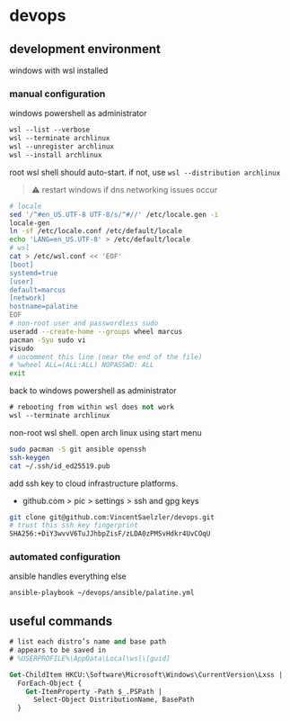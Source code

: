 # devops

## development environment

windows with wsl installed

### manual configuration

windows powershell as administrator

```ps
wsl --list --verbose
wsl --terminate archlinux
wsl --unregister archlinux
wsl --install archlinux
```

root wsl shell should auto-start. if not, use `wsl --distribution archlinux`

> ⚠️ restart windows if dns networking issues occur

```sh
# locale
sed '/^#en_US.UTF-8 UTF-8/s/^#//' /etc/locale.gen -i
locale-gen
ln -sf /etc/locale.conf /etc/default/locale
echo 'LANG=en_US.UTF-8' > /etc/default/locale
# wsl
cat > /etc/wsl.conf << 'EOF'
[boot]
systemd=true
[user]
default=marcus
[network]
hostname=palatine
EOF
# non-root user and passwordless sudo
useradd --create-home --groups wheel marcus
pacman -Syu sudo vi
visudo
# uncomment this line (near the end of the file)
# %wheel ALL=(ALL:ALL) NOPASSWD: ALL
exit
```

back to windows powershell as administrator

```ps
# rebooting from within wsl does not work
wsl --terminate archlinux
```

non-root wsl shell. open arch linux using start menu

```sh
sudo pacman -S git ansible openssh
ssh-keygen
cat ~/.ssh/id_ed25519.pub
```

add ssh key to cloud infrastructure platforms.

- github.com > pic > settings > ssh and gpg keys

```sh
git clone git@github.com:VincentSaelzler/devops.git
# trust this ssh key fingerprint
SHA256:+DiY3wvvV6TuJJhbpZisF/zLDA0zPMSvHdkr4UvCOqU
```

### automated configuration

ansible handles everything else

```sh
ansible-playbook ~/devops/ansible/palatine.yml
```

## useful commands

```ps
# list each distro’s name and base path
# appears to be saved in
# %USERPROFILE%\AppData\Local\wsl\[guid]

Get-ChildItem HKCU:\Software\Microsoft\Windows\CurrentVersion\Lxss |
  ForEach-Object {
    Get-ItemProperty -Path $_.PSPath |
      Select-Object DistributionName, BasePath
  }
```
